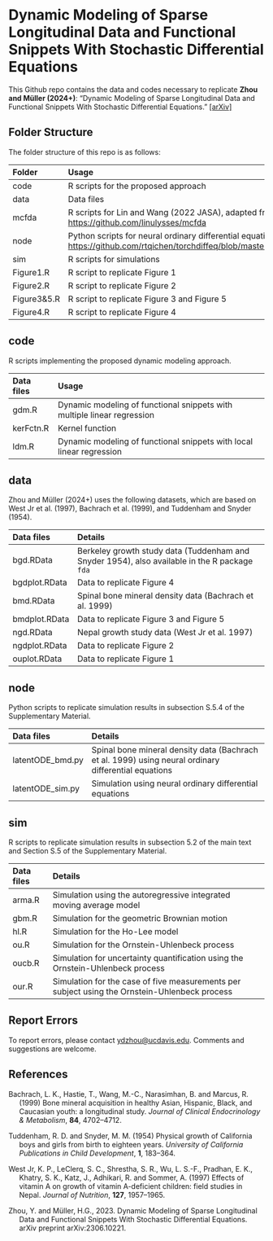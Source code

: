 # Dynamic Modeling of Sparse Longitudinal Data and Functional Snippets With Stochastic Differential Equations

This Github repo contains the data and codes necessary to replicate
**Zhou and Müller (2024+)**: “Dynamic Modeling of Sparse Longitudinal Data and Functional Snippets With Stochastic Differential Equations.” [\[arXiv\]](https://arxiv.org/pdf/2306.10221)

## Folder Structure

The folder structure of this repo is as follows:

| Folder      | Usage                                                                                                                                              |
|:------------|:---------------------------------------------------------------------------------------------------------------------------------------------------|
| code        | R scripts for the proposed approach                                                                                                                |
| data        | Data files                                                                                                                                         |
| mcfda       | R scripts for Lin and Wang (2022 JASA), adapted from https://github.com/linulysses/mcfda                                                           |
| node        | Python scripts for neural ordinary differential equations, adapted from https://github.com/rtqichen/torchdiffeq/blob/master/examples/latent_ode.py |
| sim         | R scripts for simulations                                                                                                                          |
| Figure1.R   | R script to replicate Figure 1                                                                                                                     |
| Figure2.R   | R script to replicate Figure 2                                                                                                                     |
| Figure3&5.R | R script to replicate Figure 3 and Figure 5                                                                                                        |
| Figure4.R   | R script to replicate Figure 4                                                                                                                     |

## code

R scripts implementing the proposed dynamic modeling approach.

| Data files | Usage                                                                   |
|:-----------|:------------------------------------------------------------------------|
| gdm.R      | Dynamic modeling of functional snippets with multiple linear regression |
| kerFctn.R  | Kernel function                                                         |
| ldm.R      | Dynamic modeling of functional snippets with local linear regression    |

## data

Zhou and Müller (2024+) uses the following datasets, which are based on West Jr et al. (1997), Bachrach et al. (1999), and Tuddenham and Snyder (1954).

| Data files    | Details                                                                                       |
|:--------------|:----------------------------------------------------------------------------------------------|
| bgd.RData     | Berkeley growth study data (Tuddenham and Snyder 1954), also available in the R package `fda` |
| bgdplot.RData | Data to replicate Figure 4                                                                    |
| bmd.RData     | Spinal bone mineral density data (Bachrach et al. 1999)                                       |
| bmdplot.RData | Data to replicate Figure 3 and Figure 5                                                       |
| ngd.RData     | Nepal growth study data (West Jr et al. 1997)                                                 |
| ngdplot.RData | Data to replicate Figure 2                                                                    |
| ouplot.RData  | Data to replicate Figure 1                                                                    |

## node

Python scripts to replicate simulation results in subsection S.5.4 of the Supplementary Material.

| Data files       | Details                                                                                              |
|:-----------------|:-----------------------------------------------------------------------------------------------------|
| latentODE_bmd.py | Spinal bone mineral density data (Bachrach et al. 1999) using neural ordinary differential equations |
| latentODE_sim.py | Simulation using neural ordinary differential equations                                              |

## sim

R scripts to replicate simulation results in subsection 5.2 of the main text and Section S.5 of the Supplementary Material.

| Data files    | Details                                                                                |
|:--------------|:---------------------------------------------------------------------------------------|
| arma.R | Simulation using the autoregressive integrated moving average model                           |
| gbm.R  | Simulation for the geometric Brownian motion                                                  |
| hl.R   | Simulation for the Ho-Lee model                                                               |
| ou.R   | Simulation for the Ornstein-Uhlenbeck process                                                 |
| oucb.R | Simulation for uncertainty quantification using the Ornstein-Uhlenbeck process                |
| our.R  | Simulation for the case of five measurements per subject using the Ornstein-Uhlenbeck process |

## Report Errors

To report errors, please contact <ydzhou@ucdavis.edu>. Comments and suggestions are welcome.

## References

<div id="refs" class="references csl-bib-body hanging-indent"
entry-spacing="0">

<div id="ref-imbensrubinsacerdote" class="csl-entry">

Bachrach, L. K., Hastie, T., Wang, M.-C., Narasimhan, B. and Marcus, R. (1999) Bone mineral acquisition in healthy Asian, Hispanic, Black, and Caucasian youth: a longitudinal study. *Journal of Clinical Endocrinology & Metabolism*, **84**, 4702–4712.

</div>

<div id="ref-calonico2017women" class="csl-entry">

Tuddenham, R. D. and Snyder, M. M. (1954) Physical growth of California boys and girls from birth to eighteen years. *University of California Publications in Child Development*, **1**, 183–364.

</div>

<div id="ref-dehejiawahba" class="csl-entry">

West Jr, K. P., LeClerq, S. C., Shrestha, S. R., Wu, L. S.-F., Pradhan, E. K., Khatry, S. K., Katz, J., Adhikari, R. and Sommer, A. (1997) Effects of vitamin A on growth of vitamin A-deficient children: field studies in Nepal. *Journal of Nutrition*, **127**, 1957–1965.

</div>

<div id="ref-imbensxu" class="csl-entry">

Zhou, Y. and Müller, H.G., 2023. Dynamic Modeling of Sparse Longitudinal Data and Functional Snippets With Stochastic Differential Equations. arXiv preprint arXiv:2306.10221.

</div>

</div>

